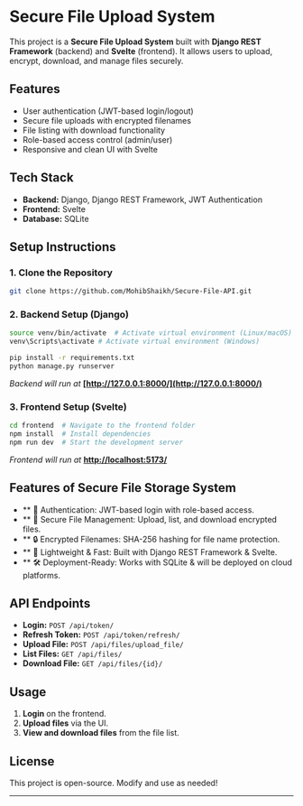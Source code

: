 # Secure File Upload System

This project is a **Secure File Upload System** built with **Django REST Framework** (backend) and **Svelte** (frontend). It allows users to upload, encrypt, download, and manage files securely.

## Features

- User authentication (JWT-based login/logout)
- Secure file uploads with encrypted filenames
- File listing with download functionality
- Role-based access control (admin/user)
- Responsive and clean UI with Svelte

## Tech Stack

- **Backend:** Django, Django REST Framework, JWT Authentication
- **Frontend:** Svelte
- **Database:** SQLite

## Setup Instructions

### 1. Clone the Repository

```sh
git clone https://github.com/MohibShaikh/Secure-File-API.git
```

### 2. Backend Setup (Django)

```sh
source venv/bin/activate  # Activate virtual environment (Linux/macOS)
venv\Scripts\activate # Activate virtual environment (Windows)
```
```sh
pip install -r requirements.txt
python manage.py runserver
```

*Backend will run at* **[http://127.0.0.1:8000/](http://127.0.0.1:8000/)**

### 3. Frontend Setup (Svelte)

```sh
cd frontend  # Navigate to the frontend folder
npm install  # Install dependencies
npm run dev  # Start the development server
```

*Frontend will run at* **[http://localhost:5173/](http://localhost:5173/)**


## Features of Secure File Storage System
- ** 🔐 Authentication: JWT-based login with role-based access.
- ** 📂 Secure File Management: Upload, list, and download encrypted files.
- ** 🔒 Encrypted Filenames: SHA-256 hashing for file name protection.
- ** 🚀 Lightweight & Fast: Built with Django REST Framework & Svelte.
- ** 🛠 Deployment-Ready: Works with SQLite & will be deployed on cloud platforms.

## API Endpoints

- **Login:** `POST /api/token/`
- **Refresh Token:** `POST /api/token/refresh/`
- **Upload File:** `POST /api/files/upload_file/`
- **List Files:** `GET /api/files/`
- **Download File:** `GET /api/files/{id}/`

## Usage

1. **Login** on the frontend.
2. **Upload files** via the UI.
3. **View and download files** from the file list.

## License

This project is open-source. Modify and use as needed!

---
